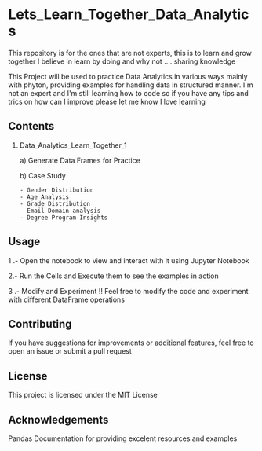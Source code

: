 # **Lets_Learn_Together_Data_Analytics**
This repository is for the ones that are not experts, this is to learn and grow together I believe in learn by doing and why not .... sharing knowledge

This Project will be used to practice Data Analytics in various ways mainly with phyton, providing examples for handling data in structured manner. 
I'm not an expert and I'm still learning how to code so if you have any tips and trics on how can I improve please let me know I love learning 

## Contents

1) Data_Analytics_Learn_Together_1
   
   a) Generate Data Frames for Practice
   
   b) Case Study
   
       - Gender Distribution
       - Age Analysis
       - Grade Distribution
       - Email Domain analysis
       - Degree Program Insights
      
## **Usage**   

1 .- Open the notebook to view and interact with it using Jupyter Notebook

2.-  Run the Cells and Execute them to see the examples in action

3 .- Modify and Experiment !! Feel free to modify the code and experiment with different DataFrame operations

## Contributing

If you have suggestions for improvements or additional features, feel free to open an issue or submit a pull request

## License

This project is licensed under the MIT License

## Acknowledgements

Pandas Documentation for providing excelent resources and examples
